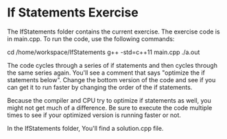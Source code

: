 # If Statements Exercise

The IfStatements folder contains the current exercise. The exercise code is in main.cpp. To run the code, use the following commands:

cd /home/workspace/IfStatements
g++ -std=c++11 main.cpp
./a.out

The code cycles through a series of if statements and then cycles through the same series again. You'll see a comment that says "optimize the if statements below". Change the bottom version of the code and see if you can get it to run faster by changing the order of the if statements. 

Because the compiler and CPU try to optimize if statements as well, you might not get much of a difference. Be sure to execute the code multiple times to see if your optimized version is running faster or not.

In the IfStatements folder, You'll find a solution.cpp file.